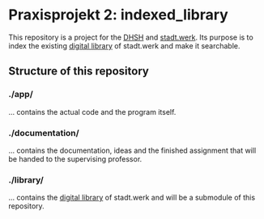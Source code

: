 # Praxisprojekt 2: indexed_library

This repository is a project for the [DHSH](https://www.dhsh.de) and [stadt.werk](https://stadtwerk.org). Its 
purpose is to index the existing [digital library](https://github.com/stadtwerk/library) of stadt.werk and make 
it searchable.

## Structure of this repository 

### ./app/

... contains the actual code and the program itself.

### ./documentation/

... contains the documentation, ideas and the finished assignment that will be handed to the supervising
professor.

### ./library/

... contains the [digital library](https://github.com/stadtwerk/library) of stadt.werk and will be a submodule
of this repository.